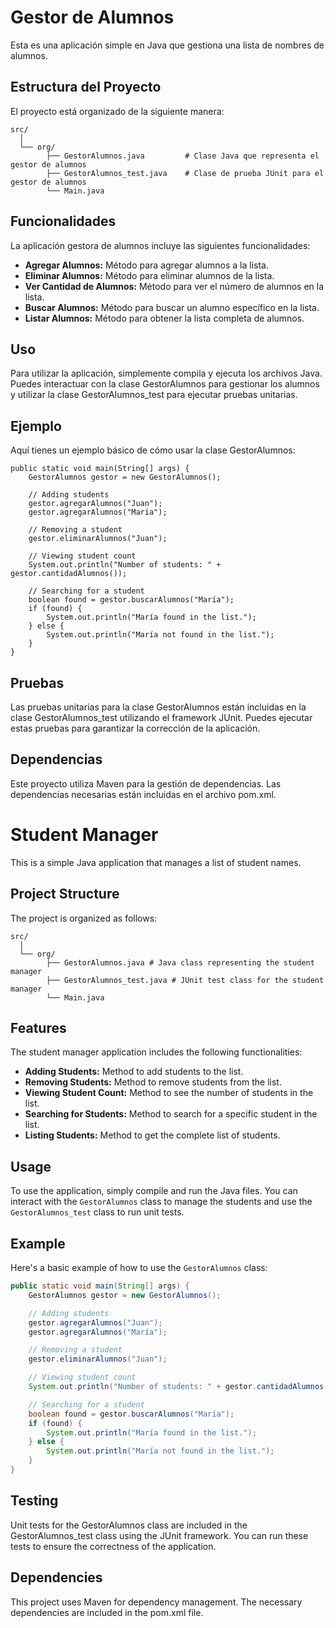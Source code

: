 # Gestor de Alumnos

Esta es una aplicación simple en Java que gestiona una lista de nombres de alumnos.

## Estructura del Proyecto

El proyecto está organizado de la siguiente manera:
``````
src/
  │
  └── org/
        ├── GestorAlumnos.java         # Clase Java que representa el gestor de alumnos
        ├── GestorAlumnos_test.java    # Clase de prueba JUnit para el gestor de alumnos
        └── Main.java

``````

## Funcionalidades

La aplicación gestora de alumnos incluye las siguientes funcionalidades:

- **Agregar Alumnos:** Método para agregar alumnos a la lista.
- **Eliminar Alumnos:** Método para eliminar alumnos de la lista.
- **Ver Cantidad de Alumnos:** Método para ver el número de alumnos en la lista.
- **Buscar Alumnos:** Método para buscar un alumno específico en la lista.
- **Listar Alumnos:** Método para obtener la lista completa de alumnos.

## Uso

Para utilizar la aplicación, simplemente compila y ejecuta los archivos Java. Puedes interactuar con la clase GestorAlumnos para gestionar los alumnos y utilizar la clase GestorAlumnos_test para ejecutar pruebas unitarias.

## Ejemplo

Aquí tienes un ejemplo básico de cómo usar la clase GestorAlumnos:

``````
public static void main(String[] args) {
    GestorAlumnos gestor = new GestorAlumnos();

    // Adding students
    gestor.agregarAlumnos("Juan");
    gestor.agregarAlumnos("María");

    // Removing a student
    gestor.eliminarAlumnos("Juan");

    // Viewing student count
    System.out.println("Number of students: " + gestor.cantidadAlumnos());

    // Searching for a student
    boolean found = gestor.buscarAlumnos("María");
    if (found) {
        System.out.println("María found in the list.");
    } else {
        System.out.println("María not found in the list.");
    }
}
``````
## Pruebas

Las pruebas unitarias para la clase GestorAlumnos están incluidas en la clase GestorAlumnos_test utilizando el framework JUnit. Puedes ejecutar estas pruebas para garantizar la corrección de la aplicación.

## Dependencias

Este proyecto utiliza Maven para la gestión de dependencias. Las dependencias necesarias están incluidas en el archivo pom.xml.


# Student Manager

This is a simple Java application that manages a list of student names.

## Project Structure

The project is organized as follows:
``````
src/
  │
  └── org/
        ├── GestorAlumnos.java # Java class representing the student manager
        ├── GestorAlumnos_test.java # JUnit test class for the student manager
        └── Main.java

``````
## Features

The student manager application includes the following functionalities:

- **Adding Students:** Method to add students to the list.
- **Removing Students:** Method to remove students from the list.
- **Viewing Student Count:** Method to see the number of students in the list.
- **Searching for Students:** Method to search for a specific student in the list.
- **Listing Students:** Method to get the complete list of students.

## Usage

To use the application, simply compile and run the Java files. You can interact with the `GestorAlumnos` class to manage the students and use the `GestorAlumnos_test` class to run unit tests.

## Example

Here's a basic example of how to use the `GestorAlumnos` class:

```java
public static void main(String[] args) {
    GestorAlumnos gestor = new GestorAlumnos();

    // Adding students
    gestor.agregarAlumnos("Juan");
    gestor.agregarAlumnos("María");

    // Removing a student
    gestor.eliminarAlumnos("Juan");

    // Viewing student count
    System.out.println("Number of students: " + gestor.cantidadAlumnos());

    // Searching for a student
    boolean found = gestor.buscarAlumnos("María");
    if (found) {
        System.out.println("María found in the list.");
    } else {
        System.out.println("María not found in the list.");
    }
}

``````
## Testing
Unit tests for the GestorAlumnos class are included in the GestorAlumnos_test class using the JUnit framework. You can run these tests to ensure the correctness of the application.

## Dependencies
This project uses Maven for dependency management. The necessary dependencies are included in the pom.xml file.